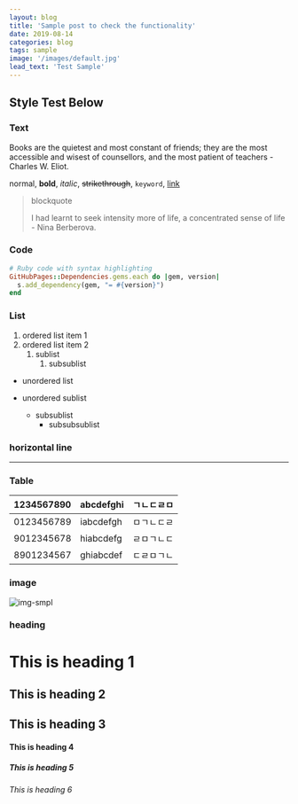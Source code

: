 ```yaml
---
layout: blog
title: 'Sample post to check the functionality'
date: 2019-08-14
categories: blog
tags: sample
image: '/images/default.jpg'
lead_text: 'Test Sample'
---
```


## Style Test Below

### Text

Books are the quietest and most constant of friends; they are the most accessible and wisest of counsellors, and the most patient of teachers - Charles W. Eliot. 

normal, **bold**, *italic*, ~~strikethrough~~, `keyword`, [link](www.google.com)

> blockquote
>
>I had learnt to seek intensity more of life, a concentrated sense of life - Nina Berberova. 

### Code

```ruby
# Ruby code with syntax highlighting
GitHubPages::Dependencies.gems.each do |gem, version|
  s.add_dependency(gem, "= #{version}")
end
```


### List
1. ordered list item 1
2. ordered list item 2
   1. sublist
      1. subsublist
* unordered list  
     
* unordered sublist
  * subsublist
    * subsubsublist

### horizontal line

***

### Table

| 1234567890 | abcdefghi | ㄱㄴㄷㄹㅁ |
| :--------- | :-------- | :-------- |
| 0123456789 | iabcdefgh | ㅁㄱㄴㄷㄹ |
| 9012345678 | hiabcdefg | ㄹㅁㄱㄴㄷ |
| 8901234567 | ghiabcdef | ㄷㄹㅁㄱㄴ |


### image
![img-smpl]({"{{site.url}}/images/mac.jpg})

### heading
# This is heading 1
## This is heading 2
## This is heading 3
#### This is heading 4
##### This is heading 5
###### This is heading 6